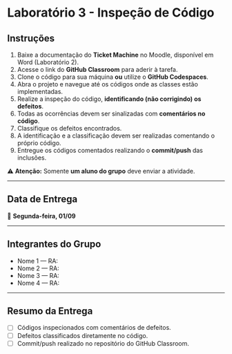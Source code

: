 # Laboratório 3 - Inspeção de Código

## Instruções

1. Baixe a documentação do **Ticket Machine** no Moodle, disponível em Word (Laboratório 2).  
2. Acesse o link do **GitHub Classroom** para aderir à tarefa.  
3. Clone o código para sua máquina **ou** utilize o **GitHub Codespaces**.  
4. Abra o projeto e navegue até os códigos onde as classes estão implementadas.  
5. Realize a inspeção do código, **identificando (não corrigindo) os defeitos**.  
6. Todas as ocorrências devem ser sinalizadas com **comentários no código**.  
7. Classifique os defeitos encontrados.  
8. A identificação e a classificação devem ser realizadas comentando o próprio código.  
9. Entregue os códigos comentados realizando o **commit/push** das inclusões.  

⚠️ **Atenção:** Somente **um aluno do grupo** deve enviar a atividade.

---

## Data de Entrega

📅 **Segunda-feira, 01/09**

---

## Integrantes do Grupo

- Nome 1 — RA:  
- Nome 2 — RA:  
- Nome 3 — RA:  
- Nome 4 — RA:  

---

## Resumo da Entrega

- [ ] Códigos inspecionados com comentários de defeitos.  
- [ ] Defeitos classificados diretamente no código.  
- [ ] Commit/push realizado no repositório do GitHub Classroom.  
